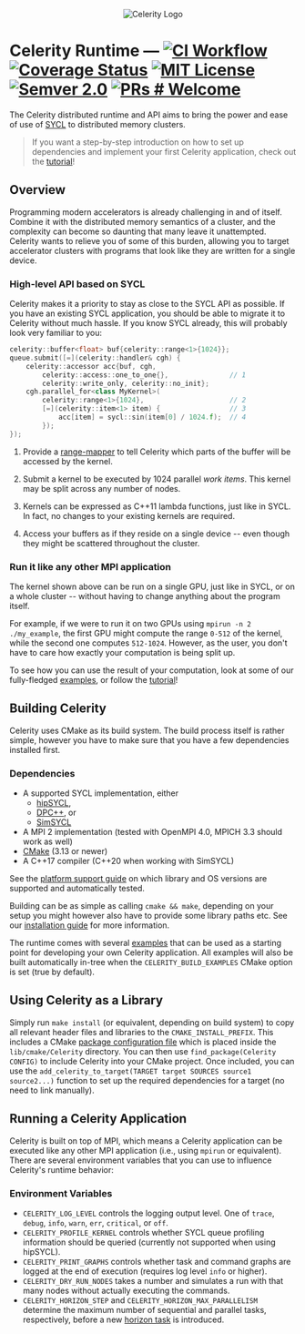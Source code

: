 <p align="center">
<img src="docs/celerity_logo.png" alt="Celerity Logo">
</p>

# Celerity Runtime — [![CI Workflow](https://github.com/celerity/celerity-runtime/actions/workflows/celerity_ci.yml/badge.svg)](https://github.com/celerity/celerity-runtime/actions/workflows/celerity_ci.yml) [![Coverage Status](https://coveralls.io/repos/github/celerity/celerity-runtime/badge.svg?branch=master)](https://coveralls.io/github/celerity/celerity-runtime?branch=master) [![MIT License](https://img.shields.io/badge/license-MIT-blue.svg)](https://github.com/celerity/celerity-runtime/blob/master/LICENSE) [![Semver 2.0](https://img.shields.io/badge/semver-2.0.0-blue)](https://semver.org/spec/v2.0.0.html) [![PRs # Welcome](https://img.shields.io/badge/PRs-welcome-brightgreen.svg)](https://github.com/celerity/celerity-runtime/blob/master/CONTRIBUTING.md)

The Celerity distributed runtime and API aims to bring the power and ease of
use of [SYCL](https://sycl.tech) to distributed memory clusters.

> If you want a step-by-step introduction on how to set up dependencies and
> implement your first Celerity application, check out the
> [tutorial](docs/tutorial.md)!

## Overview

Programming modern accelerators is already challenging in and of itself.
Combine it with the distributed memory semantics of a cluster, and the
complexity can become so daunting that many leave it unattempted. Celerity
wants to relieve you of some of this burden, allowing you to target
accelerator clusters with programs that look like they are written for a
single device.

### High-level API based on SYCL

Celerity makes it a priority to stay as close to the SYCL API as possible. If
you have an existing SYCL application, you should be able to migrate it to
Celerity without much hassle. If you know SYCL already, this will probably
look very familiar to you:

```cpp
celerity::buffer<float> buf{celerity::range<1>{1024}};
queue.submit([=](celerity::handler& cgh) {
    celerity::accessor acc{buf, cgh,
        celerity::access::one_to_one{},               // 1
        celerity::write_only, celerity::no_init};
    cgh.parallel_for<class MyKernel>(
        celerity::range<1>{1024},                     // 2
        [=](celerity::item<1> item) {                 // 3
            acc[item] = sycl::sin(item[0] / 1024.f);  // 4
        });
});
```

1. Provide a [range-mapper](docs/range-mappers.md) to tell Celerity which
   parts of the buffer will be accessed by the kernel.

2. Submit a kernel to be executed by 1024 parallel _work items_. This kernel
   may be split across any number of nodes.

3. Kernels can be expressed as C++11 lambda functions, just like in SYCL. In
   fact, no changes to your existing kernels are required.

4. Access your buffers as if they reside on a single device -- even though
   they might be scattered throughout the cluster.

### Run it like any other MPI application

The kernel shown above can be run on a single GPU, just like in SYCL, or on a
whole cluster -- without having to change anything about the program itself.

For example, if we were to run it on two GPUs using `mpirun -n 2 ./my_example`,
the first GPU might compute the range `0-512` of the kernel, while the second
one computes `512-1024`. However, as the user, you don't have to care how
exactly your computation is being split up.

To see how you can use the result of your computation, look at some of our
fully-fledged [examples](examples), or follow the
[tutorial](docs/tutorial.md)!

## Building Celerity

Celerity uses CMake as its build system. The build process itself is rather
simple, however you have to make sure that you have a few dependencies
installed first.

### Dependencies

- A supported SYCL implementation, either
    - [hipSYCL](https://github.com/illuhad/hipsycl),
    - [DPC++](https://github.com/intel/llvm), or
    - [SimSYCL](https://github.com/celerity/SimSYCL)
- A MPI 2 implementation (tested with OpenMPI 4.0, MPICH 3.3 should work as well)
- [CMake](https://www.cmake.org) (3.13 or newer)
- A C++17 compiler (C++20 when working with SimSYCL)

See the [platform support guide](docs/platform-support.md) on which library and OS versions are supported and
automatically tested.

Building can be as simple as calling `cmake && make`, depending on your setup
you might however also have to provide some library paths etc.
See our [installation guide](docs/installation.md) for more information.

The runtime comes with several [examples](examples) that can be used as a starting
point for developing your own Celerity application. All examples will also be built
automatically in-tree when the `CELERITY_BUILD_EXAMPLES` CMake option is set
(true by default).

## Using Celerity as a Library

Simply run `make install` (or equivalent, depending on build system) to copy
all relevant header files and libraries to the `CMAKE_INSTALL_PREFIX`. This
includes a CMake [package configuration file](https://cmake.org/cmake/help/latest/manual/cmake-packages.7.html#package-configuration-file)
which is placed inside the `lib/cmake/Celerity` directory. You can then use
`find_package(Celerity CONFIG)` to include Celerity into your CMake project.
Once included, you can use the `add_celerity_to_target(TARGET target SOURCES source1 source2...)`
function to set up the required dependencies for a target (no need to link manually).

## Running a Celerity Application

Celerity is built on top of MPI, which means a Celerity application can be
executed like any other MPI application (i.e., using `mpirun` or equivalent).
There are several environment variables that you can use to influence
Celerity's runtime behavior:

### Environment Variables

- `CELERITY_LOG_LEVEL` controls the logging output level. One of `trace`, `debug`,
  `info`, `warn`, `err`, `critical`, or `off`.
- `CELERITY_PROFILE_KERNEL` controls whether SYCL queue profiling information
  should be queried (currently not supported when using hipSYCL).
- `CELERITY_PRINT_GRAPHS` controls whether task and command graphs are logged
  at the end of execution (requires log level `info` or higher).
- `CELERITY_DRY_RUN_NODES` takes a number and simulates a run with that many nodes
  without actually executing the commands.
- `CELERITY_HORIZON_STEP` and `CELERITY_HORIZON_MAX_PARALLELISM` determine the
  maximum number of sequential and parallel tasks, respectively, before a new
  [horizon task](https://doi.org/10.1007/s42979-024-02749-w) is introduced.
